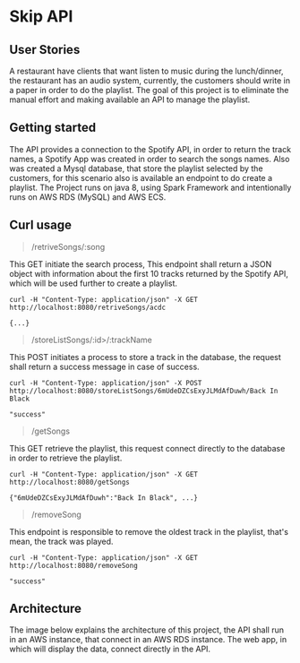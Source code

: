 # Skip API


## User Stories

A restaurant have clients that want listen to music during the lunch/dinner, the restaurant has an audio system, currently, the customers should write in a paper in order to do the playlist. The goal of this project is to eliminate the manual effort and making available an API to manage the playlist.

## Getting started 

The API provides a connection to the Spotify API, in order to return the track names, a Spotify App was created in order to search the songs names. 
Also was created a Mysql database, that store the playlist selected by the customers, for this scenario also is available an endpoint to do create a playlist.
The Project runs on java 8,  using Spark Framework and intentionally runs on AWS RDS (MySQL) and AWS ECS. 


## Curl usage 

> /retriveSongs/:song

This GET initiate the search process, This endpoint shall return a JSON object with information about the first 10 tracks returned by the Spotify API, which will be used further to create a playlist.

    curl -H "Content-Type: application/json" -X GET http://localhost:8080/retriveSongs/acdc
    
    {...}
    
> /storeListSongs/:id>/:trackName

This POST initiates a process to store a track in the database, the request shall return a success message in case of success.

    curl -H "Content-Type: application/json" -X POST http://localhost:8080/storeListSongs/6mUdeDZCsExyJLMdAfDuwh/Back In Black
    
    "success"


> /getSongs

This GET retrieve the playlist, this request connect directly to the database in order to retrieve the playlist.

    curl -H "Content-Type: application/json" -X GET http://localhost:8080/getSongs
    
    {"6mUdeDZCsExyJLMdAfDuwh":"Back In Black", ...}


> /removeSong

This endpoint is responsible to remove the oldest track in the playlist, that's mean, the track was played.

    curl -H "Content-Type: application/json" -X GET http://localhost:8080/removeSong
    
    "success"
    
## Architecture

The image below explains the architecture of this project, the API shall run in an AWS instance, that connect in an AWS RDS instance.
The web app, in which will display the data, connect directly in the API.

